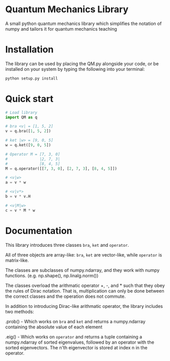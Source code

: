 # Quantum Mechanics Library
A small python quantum mechanics library which simplifies the notation of numpy and tailors it for quantum mechanics teaching
# Installation
The library can be used by placing the <span>QM</span>.py alongside your code, or be installed on your system by typing the following into your terminal:
```bash
python setup.py install
```
# Quick start
```python
# Load library
import QM as q

# bra <v| = [1, 5, 2]
v = q.bra([1, 5, 2])

# ket |w> = [9, 0, 5]
w = q.ket([9, 0, 5])

# Operator M = [7, 3, 0]
#              |2, 7, 3|
#              [8, 4, 5]
M = q.operator([[7, 3, 0], [2, 7, 3], [8, 4, 5]])

# <v|w>
a = v * w

# <v|v*>
b = v * v.H

# <v|M|w>
c = v * M * w
```
# Documentation
This library introduces three classes ```bra```, ```ket``` and ```operator```.

All of three objects are array-like:
```bra```, ```ket``` are vector-like, while ```operator``` is matrix-like.

The classes are subclasses of numpy.ndarray, and they work with numpy functions. (e.g. np.shape(), np.linalg.norm())

The classes overload the arithmatic operator +, -, and * such that they obey the rules of Dirac notation.
That is, multiplication can only be done between the correct classes and the operation does not commute.

In addition to introducing Dirac-like arithmatic operator, the library includes two methods:

.prob() - Which works on ```bra``` and ```ket``` and returns a numpy.ndarray containing the absolute value of each element

.eig() - Which works on ```operator``` and returns a tuple containing a numpy.ndarray of sorted eigenvalues, followed by an operator with the sorted eigenvectors. The n'th eigenvector is stored at index n in the operator.